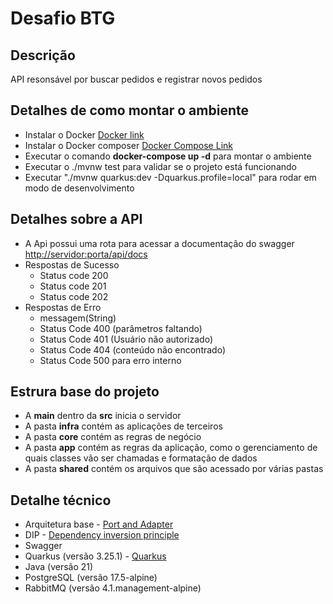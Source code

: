 # Desafio BTG

## Descrição

API resonsável por buscar pedidos e registrar novos pedidos

## Detalhes de como montar o ambiente

* Instalar o Docker [Docker link](https://docs.docker.com/desktop/install/windows-install/)
* Instalar o Docker composer [Docker Compose Link](https://docs.docker.com/compose/install/)
* Executar o comando **docker-compose up -d** para montar o ambiente
* Executar o ./mvnw test para validar se o projeto está funcionando
* Executar "./mvnw quarkus:dev -Dquarkus.profile=local" para rodar em modo de desenvolvimento

## Detalhes sobre a API

* A Api possui uma rota para acessar a documentação do swagger <http://servidor:porta/api/docs>
* Respostas de Sucesso
  * Status code 200
  * Status code 201
  * Status code 202
* Respostas de Erro
  * messagem(String)
  * Status Code 400 (parâmetros faltando)
  * Status Code 401 (Usuário não autorizado)
  * Status Code 404 (conteúdo não encontrado)
  * Status Code 500 para erro interno

## Estrura base do projeto

* A **main** dentro da **src** inicia o servidor
* A pasta **infra** contém as aplicações de terceiros
* A pasta **core** contém as regras de negócio
* A pasta **app** contém as regras da aplicação,
como o gerenciamento de quais classes vão ser chamadas e formatação de dados
* A pasta **shared** contém os arquivos que são acessado por várias pastas

## Detalhe técnico

* Arquitetura base - [Port and Adapter](https://alistair.cockburn.us/hexagonal-architecture/)
* DIP - [Dependency inversion principle](https://medium.com/@tbaragao/solid-d-i-p-dependency-inversion-principle-e87527f8d0be)
* Swagger
* Quarkus (versão 3.25.1) - [Quarkus](https://quarkus.io/)
* Java (versão 21)
* PostgreSQL (versão 17.5-alpine)
* RabbitMQ (versão 4.1.management-alpine)
